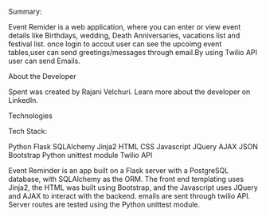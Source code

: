 Summary:

Event Remider is a web application, where you can enter or view  event details like Birthdays, wedding, Death Anniversaries, vacations list and festival list. once login to accout user can see the upcoimg event tables,user can send greetings/messages through  email.By using Twilio API user can send Emails.




About the Developer

Spent was created by Rajani Velchuri. Learn more about the developer on LinkedIn.

Technologies

Tech Stack:

Python
Flask
SQLAlchemy
Jinja2
HTML
CSS
Javascript
JQuery
AJAX
JSON
Bootstrap
Python unittest module
Twilio API


Event Reminder  is an app built on a Flask server with a PostgreSQL database, with SQLAlchemy as the ORM. The front end templating uses Jinja2, the HTML was built using Bootstrap, and the Javascript uses JQuery and AJAX to interact with the backend. emails are  sent through twilio API. Server routes are tested using the Python unittest module.